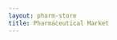 ```yaml
---
layout: pharm-store
title: Pharmaceutical Market
---
```


<script>
document.addEventListener('DOMContentLoaded', function() {
    // Example product data - in a real application, this would come from a database
    const featuredProducts = [
        {
            name: "HACAN STIM-X PREMIUM",
            price: 15000,
            certification: "JOL-NAR APPROVED",
            description: "Military-grade combat stimulant with neural enhancement",
            stock: 127
        },
        // Add more featured products...
    ];

    // Function to render products
    function renderFeaturedProducts() {
        const grid = document.querySelector('.featured-grid');
        featuredProducts.forEach(product => {
            // Add product cards to the grid
        });
    }

    renderFeaturedProducts();
});
</script> 